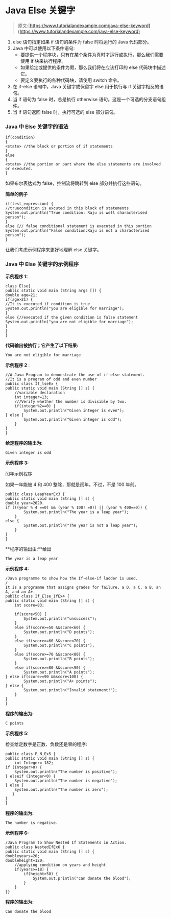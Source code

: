 # Java Else 关键字

> 原文:[https://www.tutorialandexample.com/java-else-keyword](https://www.tutorialandexample.com/java-else-keyword)

1.  else 语句指定如果 if 语句的条件为 false 时将运行的 Java 代码部分。
2.  Java 中可以使用以下条件语句:
    *   要提供一个程序块，只有在某个条件为真时才运行或执行，那么我们需要使用 if 块来执行程序。
    *   如果给定或提供的条件为假，那么我们将在应该打印的 else 代码块中描述它。
    *   要定义要执行的各种代码块，请使用 switch 命令。
3.  在 if-else 语句中，Java 关键字或保留字 else 用于执行与 if 关键字相反的语句。
4.  当 if 语句为 false 时，总是执行 otherwise 语句。这是一个可选的分支语句组件。
5.  当 if 语句返回 false 时，执行可选的 else 部分语句。

### Java 中 Else 关键字的语法

```
if(condition)
{
<state> //the block or portion of if statements
}
else
{
<state> //the portion or part where the else statements are involved or executed.
} 
```

如果布尔表达式为 false，控制流将跳转到 else 部分并执行这些语句。

**简单的例子**

```
if(test_expression) {
//truecondition is excuted in this block of statements
System.out.println("True condition: Raju is well characterised person");
}
else {// false conditional statement is executed in this portion
System.out.println("False condition:Raju is not a characterised person");
}
```

让我们考虑示例程序来更好地理解 else 关键字。

### Java 中 Else 关键字的示例程序

**示例程序 1:**

```
class Else{
public static void main (String args []) {
double age=21;
if(age>21) {
//It is executed if condition is true
System.out.println("you are eligible for marriage");
}
else {//executed if the given condition is false statement
System.out.println("you are not eligible for marriage");
}
}
}
```

**代码输出被执行；它产生了以下结果:**

```
You are not eligible for marriage
```

**示例程序 2** :

```
//A Java Program to demonstrate the use of if-else statement.  
//It is a program of odd and even number
public class If_lseEx {  
public static void main (String [] s) {  
    //variable declaration
    int integer=13;
    ///Verify whether the number is divisible by two.
    if(integer%2==0) {
        System.out.println("Given integer is even");
} else {
        System.out.println("Given integer is odd");
    }  
}  
} 
```

**给定程序的输出为:**

```
Given integer is odd
```

**示例程序 3:**

闰年示例程序

如果一年能被 4 和 400 整除，那就是闰年。不过，不是 100 年前。

```
public class LeapYearEx3 {    
public static void main (String [] s) {    
double year=2020.
if (((year % 4 ==0) && (year % 100! =0)) || (year % 400==0)) {
        System.out.println("The year is a leap year");
    }  
else {
        System.out.println("The year is not a leap year");
    }  
}    
} 
```

**程序的输出由:**给出

```
The year is a leap year
```

**示例程序 4:**

```
/Java programme to show how the If-else-if ladder is used.
/
It is a programme that assigns grades for failure, a D, a C, a B, an A, and an A+.
public class If_Else_IfEx4 {  
public static void main (String [] s) {  
    int score=83;

    if(score<50) {
        System.out.println("unsuccess");
    }  
    else if(score>=50 &&score<60) {
        System.out.println("D points");
    }  
    else if(score>=60 &&score<70) {
        System.out.println("C points");
    }  
    else if(score>=70 &&score<80) {
        System.out.println("B points");
    }  
    else if(score>=80 &&score<90) {
        System.out.println("A points");
} else if(score>=90 &&score<100) {
        System.out.println("A+ points");
} else {
        System.out.println("Invalid statement!");
    }  
}  
} 
```

**程序的输出为:**

```
C points
```

**示例程序 5:**

检查给定数字是正数、负数还是零的程序:

```
public class P_N_Ex5 {    
public static void main (String [] s) {    
    int Integer=-182;
if (Integer>0) {
    System.out.println("The number is positive");
} elseif (Integer<0) {
    System.out.println("The number is negative");
} else {
    System.out.println("The number is zero");
   }  
}    
} 
```

**程序的输出为:**

```
The number is negative.
```

**示例程序 6:**

```
/Java Program to Show Nested If Statements in Action.
public class NestedIfEx6 {    
public static void main (String [] s) {    
doubleyears=20;
doubleheight=120;
    //applying condition on years and height  
    if(years>=18) {
        if(height>50) {
            System.out.println("can donate the blood");
        }    
    }    
}} 
```

**程序的输出为:**

```
Can donate the blood
```